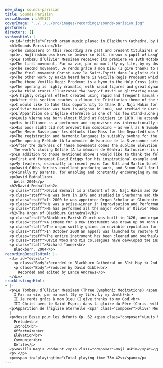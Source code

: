 ```yaml
---
new_slug: sounds-parisian
title: Sounds Parisian
serialNumber: LAMM175
coverImage: "../../../src/images/recordings/sounds-parisian.jpg"
performer: 
directors: []
contentHtml: |-
  <p id="cdtitle">French organ music played in Blackburn Cathedral by David Bednall</p>
  <h1>Sounds Parisian</h1>
  <p>The composers on this recording are past and present titulaires of two major Parisian churches, and although their compositional styles are very different, they all share a love of colour and distinctive harmony. For each of these works the magnificent Blackburn organ and sumptuous acoustic seemed ideal, and thanks are due to Richard Tanner and Blackburn Cathedral for permission to record there.</p>
  <p>Dr. Naji Hakim was born in Beirut in 1955. He was a pupil of Langlais and studied at the Conservatoire National Supérieur de Musique de Paris winning first prizes in harmony, counterpoint, fugue, organ, improvisation, analysis and orchestration. He was titulaire of the Basilique du Sacré-Coeur from 1985 until his move to La Trinité in 1993 as successor to Olivier Messiaen. In addition to being a renowned and masterful interpreter and improviser, his prolific and distinctive works put him at the forefront of this distinguished French organist-composer tradition.</p>
  <p>Le Tombeau d’Olivier Messiaen received its premiere on 18th October 1993 on the occasion of the inauguration of the organ of La Trinité. It is dedicated to Messiaen’s widow, Yvonne Loriod, and in it Hakim pays homage to his predecessor at this famous Parisian church. Hakim makes use of some of Messiaen’s distinctive musical language, especially melody and harmony, but the rhetoric is far more personal. As in the works of Messiaen, the writings of St Paul are an important element in each movement.</p>
  <p>The first movement, Par ma vie, par ma mort (By my life, by my death) is prefixed by “Christ will be honoured in my body. Whether by life or by death. For to me to live is Christ, and to die is gain.” (Paul, Epistle to the Philippians, Chap. I, v. 20, 21). The movement starts with powerful chords on the tutti followed by the pedals thundering out the plainsong theme Ego Dormivi from the Easter Vespers, figuring Jesus’ own answer to death. After this introduction, a very fast and joyful monody presents the Russian Folksong Ne bilo vetrou, symbolizing life. The latter theme was familiar to and beloved of Messiaen. The two themes alternate systematically and are developed throughout the movement, moving from monody to dance, then to a rhythmic chordal section recalling something of Stravinsky’s The Rite of Spring. A fast section on an unusual registration (ideally suited to the unique timbre of the Grand-Orgue of La Trinité) leads to a presentation of the fragmented themes with undulating stops in the manuals against the high-pitched pedal. A build-up through the full foundation tone leads to the thrilling climax of the movement in a virtuosic dance.</p>
  <p>The second movement, Je rends grâce à mon Dieu (I give thanks to my God), is based on the passage “…in all my remembrance of you, always in every prayer of mine for you all making my prayer with joy, thankful for your partnership in the gospel.” (Paul, Epistle to the Philippians, Chap. 1, v. 3, 4, 5). This meditation is founded on a popular Maronite melody which is presented initially on the pedal Clarion at high pitch while the accompanying manuals briefly quote the beginning of the Eucharist from Messiaen’s Offrandes oubliées. A more rhythmic central section in octaves varies the theme, before it returns ornamented on an exotic registration over a pulsing accompaniment of strings.</p>
  <p>The final movement Christ avec le Saint-Esprit dans la gloire du Père (Christ with the Holy Spirit in the Glory of the Father) is inspired by the text “God the Father bestowed on us his glorious grace in his Beloved: in Him we were sealed with the promised Holy Spirit.” (Paul, Epistle to the Ephesians, Chap. 1, v. 6, 13). This thrilling toccata conjures up something of the feel of Messiaen’s Le vent de L’Esprit from Messe de la Pentecôte. The main theme is that of Messiaen’s Séquence du Verbe, Cantique Divin from Trois Petites Liturgies de la Présence Divine. Thematic use is also made of the theme of Tous les oiseaux des étoiles from Harawi. An exciting introduction on the tutti and a lightning fast monody lead to an exhilarating moto-perpetuo of rushing semiquavers from both hands and feet. A relentless energy pushes the music along, until a recapitulation of the opening leads to the breath-taking close.</p>
  <p>The other work by Hakim heard here is Vexilla Regis Prodeunt which concludes this disc. This masterful Symphonic Paraphrase received its first performance on 2nd July 1995 by the commissioner, Leo Abbott, at the Basilica of the National Shrine of the Immaculate Conception, Washington D.C. The work is notable for its adherence not only to the melody but also to the text.</p>
  <p>The theme Vexilla Regis Prodeunt is a hymn to the Holy Cross (attributed to Venantius Fortunatus) and traditionally sung during the vespers of Passion Sunday and of the Triumph of the Cross. Through composed with two short interludes after the third and fifth stanza, it also makes use of the German melody Großer Gott.</p>
  <p>The opening is highly dramatic, with rapid figures and great dynamic contrasts. This leads to a richly harmonised sounding of the theme over a pedal point. The second stanza uses dissonant quadruple-pedalling to provide rhythmic impetus alternating with very fast figures on the manuals to illustrate the torn side of Christ with its torrent of blood and water. The fragmented theme is presented under this vivid illustration on the pedals.</p>
  <p>The third stanza illustrates the harp of David on glittering manual registration interspersed with fanfares on the chamades representing God’s triumph over the tree. A brief interlude builds tension into the chordal canon of the fourth stanza on the tutti representing Christ and the tree symbolically becoming as one.</p>
  <p>A highly original effect created using rapid and frequent manual changes forms the brief interlude leading to a deeply beautiful middle section with the melody on the Clarinette. The widely leaping flute ostinato represents not only the “….strong arms, so widely hung” but also the balancing of the scales of judgement for the world’s ransom. An interlude developing both the Plainsong and German melodies follows for the sixth stanza, with a crescendo illustrating the statement “He loves us more than himself” in keeping with the redemptive nature of the text. The tutti then bursts onto the scene with the melody Großer Gott.</p>
  <p>After this section reaches a climax the Trinitarian theme of the seventh stanza is depicted with three appearances of the melody – firstly as a single melodic line in octaves interspersed with chordal clusters, then in fourths as two melodic lines, and finally after a glissando and massive chords in two super-imposed fourths as three melodic lines. Following this the theme is heard fragmented over a pedal point leading to chords on the tutti. The closing pages use the opening of the melody in full parallel chords accelerating into the thrilling conclusion.</p>
  <p>I would like to take this opportunity to thank Dr. Naji Hakim for his inspirational teaching and encouragement, and for his generous help in the preparation of this recording.</p>
  <p>Olivier Messiaen was born in Avignon in 1908, and studied in Paris under Marcel Dupré and Paul Dukas. He was one of the most important figures in Twentieth-Century music as well as one of the most distinctive and accessible. He wrote works in every milieu, including Symphonie Turangalîla, the opera St François d’Assise and the monumental La Transfiguration de Notre Seigneur Jésus Christ. He also wrote many instrumental works and was a very important teacher. He was organist of La Trinité in Paris for over forty years until shortly before his death in 1992. Central amongst his oeuvre are his compositions for organ which include such cycles as La Nativité du Seigneur, Les Corps Glorieux, and the massive Méditations sur le mystère de la Saint Trinité and Livre du Saint Sacrement.</p>
  <p>L’Apparition de L’Église eternelle is one of his few stand-alone pieces, and dates from 1932. Even in this comparatively early work the harmonic language and the very slow tempo are highly characteristic. The structure is very simple – a huge crescendo followed by a diminuendo superbly and hauntingly evoking a vision of a celestial and eternal church. The Blackburn instrument is a perfect vehicle for Messiaen’s love of distinctive organ colour and belief that an organ should “overwhelm”.</p>
  <p>Louis Vierne was born almost blind at Poitiers in 1870. He attended the National Institute for Young Blind People and then studied at the Paris Conservatoire with César Franck and Charles-Marie Widor. He was Widor’s assistant at Saint-Sulpice before being appointed Titulaire at Notre-Dame in 1900. He was to die on the organ bench there in 1937 during a recital with his friend and pupil Maurice Duruflé.</p>
  <p>His brilliance as a performer and improviser was internationally renowned and he undertook numerous tours around Europe and the USA. His life was beset with hardships however, including ill-health, the loss of both sons and his brother, financial difficulties, the death of many friends and professional betrayals and set-backs.</p>
  <p>His poor sight did not prevent him composing – as well as 6 Symphonies and numerous other works for organ, he wrote music for choir, including the Messe Solennelle, a Symphony and numerous other large scale works for orchestra, songs and much chamber music. His Symphonies for organ were inspired by the classical models of Widor and the romantic ideas of Franck. To this he added his own sad experiences and sensitive nature to produce works that exceeded Widor’s in expression and depth. His other music is slowly being rediscovered, revealing an increasingly impressive individual voice.</p>
  <p>The Messe Basse pour les défunts (Low Mass for the Departed) was Vierne’s last work and is one of his most intimate and moving. His distinctive musical language had become increasingly chromatic over the years and this work provides a “missing link” between his earlier works and the harmony of figures such as Cochereau later in the century. The dedicatees of each movement were deceased, and had been blind or been of assistance to blind causes. This hauntingly beautiful work is very tightly constructed, with a number of the movements being full developments of a single melodic fragment. Vierne’s unhappy life and longing for peace is reflected throughout this frequently anguished work.</p>
  <p>The registration and harmonic language is suitably sombre for the purpose of providing music for the Low Requiem Mass. This in itself went against the rulings by the Sacred Congregation of Rites which had declared that the instruments were to be used purely to provide support for the singers. Despite this ruling, the composition of such works was fairly common, Vierne having written a previous Messe Basse in 1912. This later Mass was written for organ or harmonium and was his first such work since the Pièces en Style Libre of 1914. Vierne is known to have greatly preferred the organ for performances of such works, and it is a more appropriate vehicle for the provision of colour and dignity.</p>
  <p>The opening Prèlude (A la mémoire de Maurice de la Sizeranne) sets the tone with the dark-hued Foundations and Trumpet sounding a held note which recalls the opening of Symphonie IV. A series of rising chromatic chords leads to a repeat of the opening and the introduction of the motif which will be fully developed in the central section. The opening material then returns until a coda on the Voix Humaine brings the movement to a solemn conclusion. The gently registered Introït (A la mémoire de Georges Noblemaire) is formed by inversion and development of its opening melodic fragment. The Offertoire (A la mémoire de Pierre Villey) is in ternary form. The outer sections consist of two alternating phrases which are contrasting but related, the second of which provides the idea which is developed fully in the central section.</p>
  <p>After the darkness of these movements comes the sublime Elévation (A la mémoire de Maurice Blazy). Blazy was knocked down by a bus outside his house in 1933,and Vierne was deeply affected by the death of his close friend and former teacher. This movement is an ethereal breath of fresh air heard on the flutes and seems to hang timelessly in space, offering some hope and light amongst its melancholy surroundings. The Communion (A la mémoire d’Edgard Guilbeau) showcases Vierne’s ravishing harmonic language with its chains of 7ths and 9ths giving an almost jazz-like feel. After a recapitulation of the opening on the Voix Humaine a section on the highly unusual registration of Quintaton 16 and Flûte 4 brings the movement to an end with a chord containing all the notes of the pentatonic scale.<br>
    The work’s closing Défilé (A la mémoire de Général Balfourier) is one of Vierne’s most poignant expressions. This movement is intended to accompany the coffin as it is carried out of the church, and the military connections of its dedicatee can be heard in the dotted march-like rhythms of the outer sections. The beautiful central section is a deeply moving and achingly nostalgic lullaby with a rocking accompaniment, recalling happier times with some of the many friends and relations Vierne was to lose over the years. The opening then returns and reaches a climax, before the closing lines and final dark chords provide expression of Vierne’s written wish in a letter to Gavoty “for the ultimate repose”.</p>
  <p>In addition to those mentioned above I would like to thank the following –</p>
  <p>First and foremost David Briggs for his inspirational example and generous teaching, and for his kindness and constant support in all aspects of my musical career.</p>
  <p>My teachers, especially in recent years Ian Ball and Martin Schellenberg for their dynamic and exciting guidance.</p>
  <p>David Gibbs for his excellent producing work, and Simon Ball for his assistance at the console.</p>
  <p>Finally my parents, for enabling and constantly encouraging my musical development.</p>
  <p>David Bednall<br>
    Wells 2004</p>
  <h2>David Bednall</h2>
  <p class="staff">David Bednall is a student of Dr. Naji Hakim and David Briggs, and is currently Acting Assistant Organist at Wells Cathedral.</p>
  <p class="staff">He was born in 1979 and studied in Sherborne and then at The Queen’s College, Oxford where he was Organ Scholar. In 2000 the Chapel Choir toured Paris under his direction, singing at Notre Dame and other venues, and released a live concert CD.</p>
  <p class="staff">In 2000 he was appointed Organ Scholar at Gloucester Cathedral under David Briggs and Ian Ball. While there he spent periods as Acting Director of Music and Acting Assistant Organist, was closely involved in the Three Choirs Festival, and was involved in two recordings – as Director on Lux Aeterna with the Cathedral Choir, and as Accompanist on the critically acclaimed Comfort and Joy with the Saint Cecilia Singers.</p>
  <p class="staff">He was a prize-winner in Improvisation and Performance at the examination for Fellow of The Royal College of Organists in 2002, and has given recitals at L’Église de La Trinité, Paris, Westminster, Wells, Bristol, Gloucester, Hereford, Worcester, Truro, Blackburn, Coventry, Manchester and St Mary’s Cathedral, Edinburgh, as part of the Fringe Series. Additional engagements have included recitals at Westminster Abbey, St Mary’s, Redcliffe, Sherborne Abbey and performances of Vierne – Symphonies IV and V.</p>
  <p class="staff">He has performed all the major works of Olivier Messiaen as part of the Liturgical Year, completing the cycle with Livre du Saint Sacrament. He has recently completed his debut solo CD for Lammas of Hakim, Messiaen and Vierne at Blackburn Cathedral, and a CD of liturgical improvisations with Malcolm Archer. He is Director of Cantilena choir, and is also in demand as an accompanist. In this capacity he has appeared at the Edinburgh Fringe Festival accompanying Britten – Canticles II, III and IV, and has just made a CD of the songs of Michael Head with the tenor Richard Rowntree for Lammas. He is also increasingly interested in composition, having written a number of choral and organ works, and has just completed a commission for the Youth Choirs of Blackburn and Carlisle Cathedrals.</p>
  <h2>The Organ of Blackburn Cathedral</h2>
  <p class="staff">Blackburn Parish Church was built in 1826, and organs by Gray (1826 and 1831) and Cavaillé-Coll (1875) were placed on the west wall of the church. The building was re-consecrated as a Cathedral in 1926, when the Diocese of Blackburn was established, and ambitious plans to extend the building were drawn up. When the large transepts were completed in 1953, Henry Willis III was commissioned to move the organ to a bridge at the East end of the Nave. In 1964 the organ was taken down so that a temporary wall could be built, dividing the nave from the transepts to enable work to begin on restoring the nave, whilst the remainder of the cathedral could be used for worship. J.W. Walker and Sons removed the organ and lent the cathedral a four-rank, totally enclosed, extension organ, which served well for five years.</p>
  <p class="staff">A scheme for a new instrument was drawn up by John Bertalot (the Cathedral Organist), in consultation with Francis Jackson and Bert Collop (managing director of Walker’s). William Thompson, a generous benefactor from Burnley who had already given large sums of money for the restoration of the Nave and the building of the Lantern Tower and Spire, was asked by John Bertalot to give £30,000 to pay for the new organ. On 20th March, 1968, an envelope arrived from him with a cheque for 30,000 guineas (£31, 500) made out to John Bertalot. The new organ was dedicated on 20th December 1969. It was voiced by Walter Goodey and Dennis Thurlow. John Hayward, the artist, consulted with Walker’s to produce the stunning highly coloured organ “cases”, including swell boxes which are in full view, and a doubly mitred Serpent, coloured green and gold.</p>
  <p class="staff">The organ swiftly gained an enviable reputation for its vibrant tonal quality, most notably the fiery reed stops. However, from as early as 1983, serious problems became apparent, particularly in relation to the wind system and action. At the same time, the Lantern Tower also required major work, thus delaying work to the organ. In 1994, shortly after Gordon Stewart’s appointment as Director of Music, David Wood took over the care of the organ. Some short term problems were attended to and the console was modernised.</p>
  <p class="staff">In October 2000 an appeal was launched to restore the organ. I was keen that all of the 1969 tonal features should be retained, but that the opportunity should be taken to provide various extra colours to enhance and better equip an instrument that is expected not only to accompany liturgy on a daily basis, but also to present the complete range of solo repertoire in a stylistic manner. For example, I felt that an Oboe on the Swell and a Fifteenth on the Great were essential additions. Also that a reed at 8’ pitch on the Positive and a Vox Humana would be useful and that the organ really needed additional 8’ foundation pitch, more gravitas on the Pedal and extra 16’ manual tone. In order to address these desired tonal additions and to bring the organ into proper working order, I devised a scheme to restore and enlarge the organ, in consultation with David Briggs, John Bertalot, Canon Andrew Hindley, Greg Morris and David Wood. The organ was restored and enlarged between July 2001 and June 2002, during which time a Rodgers digital instrument was used.</p>
  <p class="staff">The entire instrument has been cleaned and overhauled. A Fifteenth on the Great and a Cliquot-style Cromorne on the Positive have been added. The new Solo department has been positioned above the Great, with new stops: Flûte Harmonique 8’, Viola 8’, Viola Céleste 8’, Flûte Octaviante 4’ and Voix Humaine. The old Swell Cromorne has been moved to the Solo, and renamed “Clarinette”; in its place on the Swell is a new Hautbois. Two new ranks of pipes have been made available on the Pedal: a 6 2/5 Grosse Tierce and 10 2/3 Grosse Quint. Two new digital ranks, by Walker Technical Company USA, have also been made available on the Pedal: 32’ Sub Principal and 16’ Flûte Ouverte. A wealth of octave and sub-octave couplers have been provided. A new 4 manual console has been built by Wood of Huddersfield, in the style of the original 3 manual console. A new Cymbelstern and star have been added and safety features for maintaining the instrument have been incorporated.</p>
  <p class="staff">David Wood and his colleagues have developed the instrument with great skill; they have breathed new life into all the wonderful original colours which had been sounding tired for some years and have blended new ranks into the organ in such a sensitive way. The result is an incredibly versatile and reliable instrument with a tremendous range of dynamic and tonal colour, coupled with a sense of sheer power, but also great subtlety and tremendous beauty. There are few organs in the world that can demonstrate the entire solo repertoire with such a convincing sense of style. It is also a fantastic organ for the liturgy, capable of accompanying choir and congregation in a sensitive manner. The full range of the organ’s capabilities was shown off to great effect at the opening recital by David Briggs on 6th July 2002. This recording provides further evidence!</p>
  <p class="staff">Richard Tanner<br>
    Blackburn, 2004</p>
recordingDetailsHtml: |-
  <div id="details">
    <p class="Body">Recorded in Blackburn Cathedral on 31st May to 2nd June 2004 by kind permission of the Dean and Chapter</p>
    <p class="Body">Produced by David Gibbs<br>
      Recorded and edited by Lance Andrews</p>
  </div>
trackListingsHtml:
- |-
  <p>Le Tombeau d’Olivier Messiaen (Three Symphonic Meditations) <span class="composer">Naji Hakim</span><br>
    I Par ma vie, par ma mort (By my life, by my death)<br>
    II Je rends grâce à mon Dieu (I give thanks to my God)<br>
    III Christ avec le Saint-Esprit dans la gloire du Père (Christ with the Holy Spirit in the Glory of the Father)</p>
  <p>Apparition de l’Église eternelle <span class="composer">Oliver Messiaen</span></p>
- |-
  <p>Messe Basse pour les défunts Op. 62 <span class="composer">Louis Vierne</span><br>
    Prélude<br>
    Introït<br>
    Offertoire<br>
    Élévation<br>
    Communion<br>
    Défilé</p>
  <p>Vexilla Regis Prodeunt <span class="composer">Naji Hakim</span></p>
  <p> </p>
  <p><span id="playingtime">Total playing time 73m 42s</span></p>
---
```


